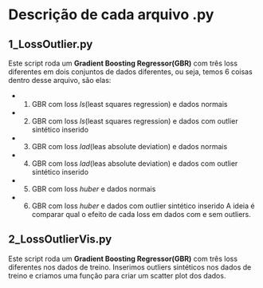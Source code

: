 # Descrição de cada arquivo .py

## 1_LossOutlier.py
Este script roda um **Gradient Boosting Regressor(GBR)** com três loss diferentes em dois conjuntos de dados diferentes, ou seja, temos 6 coisas dentro desse arquivo, são elas:
- 1) GBR com loss _ls_(least squares regression) e dados normais
- 2) GBR com loss _ls_(least squares regression) e dados com outlier sintético inserido
- 3) GBR com loss _lad_(leas absolute deviation) e dados normais
- 4) GBR com loss _lad_(leas absolute deviation) e dados com outlier sintético inserido
- 5) GBR com loss _huber_ e dados normais
- 6) GBR com loss _huber_ e dados com outlier sintético inserido
A ideia é comparar qual o efeito de cada loss em dados com e sem outliers.

## 2_LossOutlierVis.py
Este script roda um **Gradient Boosting Regressor(GBR)** com três loss diferentes nos dados de treino. Inserimos outliers sintéticos nos dados de treino e criamos uma função para criar um scatter plot dos dados.
